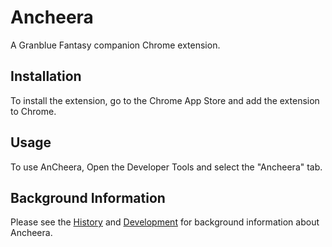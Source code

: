 # Ancheera

A Granblue Fantasy companion Chrome extension.

## Installation
To install the extension, go to the Chrome App Store and add the extension to Chrome.

## Usage
To use AnCheera, Open the Developer Tools and select the "Ancheera" tab.

## Background Information
Please see the [History](HISTORY.md) and [Development](DEVELOPMENT.md) for background information about Ancheera.
